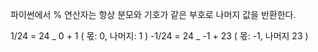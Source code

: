 파이썬에서 % 연산자는 항상 분모와 기호가 같은 부호로 나머지 값을 반환한다.

1/24 = 24 _ 0 + 1 ( 몫: 0, 나머지: 1 )
-1/24 = 24 _ -1 + 23 ( 몫: -1, 나머지 23 )
